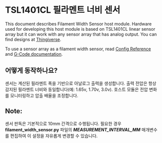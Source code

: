 # TSL1401CL 필라멘트 너비 센서

This document describes Filament Width Sensor host module. Hardware used for developing this host module is based on TSL1401CL linear sensor array but it can work with any sensor array that has analog output. You can find designs at [Thingiverse](https://www.thingiverse.com/search?q=filament%20width%20sensor).

To use a sensor array as a filament width sensor, read [Config Reference](Config_Reference.md#tsl1401cl_filament_width_sensor) and [G-Code documentation](G-Codes.md#Filament_Width_Sensor_Commands).

## 어떻게 동작하나요?

센서는 계산된 필라멘트 폭을 기반으로 아날로그 출력을 생성합니다. 출력 전압은 항상 감지된 필라멘트 너비와 동일합니다(예: 1.65v, 1.70v, 3.0v). 호스트 모듈은 전압 변화를 모니터링하고 압출 배율을 조정합니다.

## Note:

센서 판독은 기본적으로 10mm 간격으로 수행됩니다. 필요한 경우 **filament_width_sensor.py** 파일의 ***MEASUREMENT_INTERVAL_MM*** 매개변수를 편집하여 이 설정을 자유롭게 변경할 수 있습니다.
